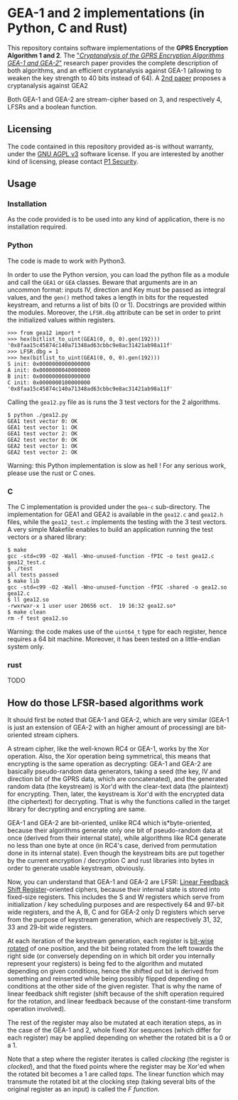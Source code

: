 # GEA-1 and 2 implementations (in Python, C and Rust)

This repository contains software implementations of the **GPRS Encryption 
Algorithm 1 and 2**. The ["*Cryptanalysis of the GPRS Encryption Algorithms GEA-1
and GEA-2*"](https://eprint.iacr.org/2021/819.pdf) research paper provides the
complete description of both algorithms, and an efficient cryptanalysis against 
GEA-1 (allowing to weaken the key strength to 40 bits instead of 64).
A [2nd paper]() proposes a cryptanalysis against GEA2

Both GEA-1 and GEA-2 are stream-cipher based on 3, and respectively 4, LFSRs and a boolean
function.


## Licensing

The code contained in this repository provided as-is without warranty, under the
[GNU AGPL v3](https://www.gnu.org/licenses/agpl-3.0.txt) software license.
If you are interested by another kind of licensing, please contact 
[P1 Security](https://www.p1sec.com/corp/contact/).


## Usage

### Installation

As the code provided is to be used into any kind of application, there is no installation required.


### Python

The code is made to work with Python3.

In order to use the Python version, you can load the python file as a module and call
the `GEA1` or `GEA` classes. Beware that arguments are in an uncommon format: inputs IV, 
direction and Key must be passed as integral values, and the `gen()` method takes a length
in bits for the requested keystream, and returns a list of bits (0 or 1). Docstrings are 
provided within the modules.
Moreover, the `LFSR.dbg` attribute can be set in order to print the initialized values
within registers.

```
>>> from gea12 import *
>>> hex(bitlist_to_uint(GEA1(0, 0, 0).gen(192)))
'0x8faa15c45874c140a71348ad63cbbc9e8ac31421ab98a11f'
>>> LFSR.dbg = 1
>>> hex(bitlist_to_uint(GEA1(0, 0, 0).gen(192)))
S init: 0x0000000000000000
A init: 0x0000000040000000
B init: 0x0000000080000000
C init: 0x0000000100000000
'0x8faa15c45874c140a71348ad63cbbc9e8ac31421ab98a11f'
```


Calling the `gea12.py` file as is runs the 3 test vectors for the 2 algorithms.
```
$ python ./gea12.py 
GEA1 test vector 0: OK
GEA1 test vector 1: OK
GEA1 test vector 2: OK
GEA2 test vector 0: OK
GEA2 test vector 1: OK
GEA2 test vector 2: OK
```

Warning: this Python implementation is slow as hell ! For any serious work, please
use the rust or C ones.


### C

The C implementation is provided under the `gea-c` sub-directory.
The implementation for GEA1 and GEA2 is available in the `gea12.c` and `gea12.h` files,
while the `gea12_test.c` implements the testing with the 3 test vectors. A very simple 
Makefile enables to build an application running the test vectors or a shared library:

```
$ make
gcc -std=c99 -O2 -Wall -Wno-unused-function -fPIC -o test gea12.c gea12_test.c 
$ ./test
all tests passed
$ make lib
gcc -std=c99 -O2 -Wall -Wno-unused-function -fPIC -shared -o gea12.so gea12.c 
$ ll gea12.so
-rwxrwxr-x 1 user user 20656 oct.  19 16:32 gea12.so*
$ make clean
rm -f test gea12.so
```

Warning: the code makes use of the `uint64_t` type for each register, hence requires
a 64 bit machine. Moreover, it has been tested on a little-endian system only.


### rust

TODO


## How do those LFSR-based algorithms work

It should first be noted that GEA-1 and GEA-2, which are very similar (GEA-1 is just 
an extension of GEA-2 with an higher amount of processing) are bit-oriented stream ciphers.

A stream cipher, like the well-known RC4 or GEA-1, works by the Xor operation. 
Also, the Xor operation being symmetrical, this means that encrypting is the same 
operation as decrypting: GEA-1 and GEA-2 are basically pseudo-random data generators, 
taking a seed (the key, IV and direction bit of the GPRS data, which are concatenated), 
and the generated random data (the keystream) is Xor'd with the clear-text data (the plaintext) 
for encrypting. Then, later, the keystream is Xor'd with the encrypted data (the ciphertext) 
for decrypting. That is why the functions called in the target library for decrypting 
and encrypting are same.

GEA-1 and GEA-2 are bit-oriented, unlike RC4 which is*byte-oriented, because their 
algorithms generate only one bit of pseudo-random data at once (derived from their internal state), 
while algorithms like RC4 generate no less than one byte at once (in RC4's case, derived 
from permutation done in its internal state). Even though the keystream bits are put 
together by the current encryption / decryption C and rust libraries into bytes in order to 
generate usable keystream, obviously.

Now, you can understand that GEA-1 and GEA-2 are LFSR: 
[Linear Feedback Shift Register](https://en.wikipedia.org/wiki/Linear-feedback_shift_register)-oriented ciphers, 
because their internal state is stored into fixed-size registers. This includes the S and W 
registers which serve from initialization / key scheduling purposes and are respectively 
64 and 97-bit wide registers, and the A, B, C and for GEA-2 only D registers which serve 
from the purpose of keystream generation, which are respectively 31, 32, 33 and 29-bit wide 
registers.

At each iteration of the keystream generation, each register is 
[bit-wise rotated](https://en.wikipedia.org/wiki/Circular_shift)  of one position, and the bit being rotated from 
the left towards the right side (or conversely depending on in which bit order you internally 
represent your registers) is being fed to the algorithm and mutated depending on given conditions, 
hence the shifted out bit is derived from something and reinserted while being possibly 
flipped depending on conditions at the other side of the given register. That is why 
the name of linear feedback shift register (shift because of the shift operation required 
for the rotation, and linear feedback because of the constant-time transform operation involved).

The rest of the register may also be mutated at each iteration steps, as in the case of the GEA-1 and 2, 
whole fixed Xor sequences (which differ for each register) may be applied depending on whether 
the rotated bit is a 0 or a 1.

Note that a step where the register iterates is called *clocking* (the register is *clocked*), 
and that the fixed points where the register may be Xor'ed when the rotated bit becomes a 1 are called *taps*.
The linear function which may transmute the rotated bit at the clocking step (taking several bits 
of the original register as an input) is called the *F function*.

